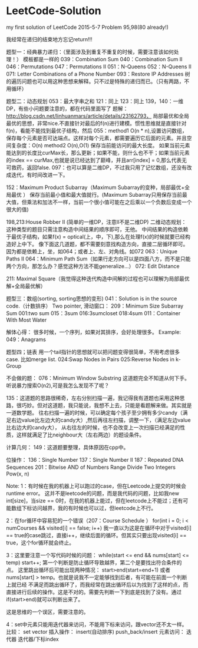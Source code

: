 # LeetCode-Solution
my first solution of LeetCode
2015-5-7  Problem 95,98(80 already!)

我经常在递归的结束地方忘记return!!!

题型一：经典暴力递归：（里面涉及到重复不重复的时候，需要注意该如何处理！）
模板都是一样的
039：Combination Sum
040：Combination Sum II
046：Permutations
047：Permutations II
051：N-Queens
052：N-Queens II
071: Letter Combinations of a Phone Number 
093：Restore IP Addresses
树的遍历问题也可以用这种思想来解释。只不过是特殊的递归而已。（只有两路，不用循环）

题型二：动态规划
053：最大字串之和
121：同上
123：同上
139，140：一维DP，有些小问题要注意的，都在代码里面写了
题解：http://blog.csdn.net/linhuanmars/article/details/23162793， 局部最优和全局最优的思想，非常nice.不直接针对最后的f(n)进行建模。惯性思维就是直接针对f(n)，看能不能找到最优子结构，然后
055：method1 O(n * n),设置访问数组，保存每个元素是否可达端点。这样对每个元素，都需要遍历它后面的元素。并且空间复杂度：O(n)
     method2 O(n),O(1) 保存当前能访问的最大长度。
	 如果当前元素能达到的长度比curMax长，那么更新；如果不能，则什么也不干；如果当前元素的index == curMax,也就是说已经达到了巅峰，并且arr[index] = 0,那么代表无可救药，返回false.
097：也可以算是二维DP，不过我只用了记忆数组，还没有改成迭代，有时间改进一下。

152：Maximum Product Subarray（Maximum  Subarray的变种，局部最优+全局最优 ）
保存当前最小值和最大值就行。(Maximum  Subarray只用保存当前最大值，但乘法和加法不一样，当前一个很小值可能在之后乘以一个负数后变成一个很大的值) 

198,213:House Robber II (简单的一维DP，注意II不是二维DP)
二维动态规划：
这种类型的题目只需注意构造中间结果的顺序即可，无他。
中间结果的构造依赖于最优子结构，如果f(x) = optical(上，中，下),那么在处理f(x)的时候就要已经构造好上中下。
像下面这几道题，都不需要刻意找构造方向，直接二层循环即可。因为都是依赖上，坐，如064；或者上、左、对角线。如072
063：Unique Paths II
064：Minimum Path Sum（如果行走方向可以是四面八方，而不是只能两个方向，那怎么办？感觉这种方法不能generalize...）
072: Edit Distance

211: Maximal Square（我觉得这种迭代构造中间解的过程也可以理解为局部最优解+全局最优解）


题型三：数组(sorting, sorting思想的变形) 
041：Solution is in the source code.（计数排序）
Two pointer, 滑动窗口：
209：Minimum Size Subarray Sum
001:two sum
015：3sum
016:3sumcloset
018:4sum
011：Container With Most Water 

解体心得：
很多时候，一个序列，如果对其排序，会好处理很多。
Example: 
049：Anagrams  


题型四；链表
用一个tail指针的思想就可以把问题变得很简单，不用考虑很多case.
比如merge list.
024:Swap Nodes in Pairs 
025:Reverse Nodes in k-Group 

不会做的题：
076：Minimum Window Substring 
这道题完全不知道从何下手。听说暴力搜索O(n2),可是我怎么发现不了呢？


135：这道题的思路很稀奇，左右分别扫描一遍，我记得我有道题也采用这种思路，很巧妙。但对这道题，我只能说，我想不上去，只能是看题解来做。其实就是一道数学题。
往右扫描一遍的时候，可以确定每个孩子至少拥有多少candy（满足右边value比左边大的candy大）,然后再往左扫描，调整一下，（满足左边value比右边大的candy大），
从右往左的时候，也不会改变上一次扫描已经满足的性质，这样就满足了比neighbour大（左右两边）的题设条件。



计算几何：
149：这道题要整理，具体原因在cpp中。


位操作：
136：Single Number
137：Single Number II
187：Repeated DNA Sequences
201：Bitwise AND of Numbers Range
Divide Two Integers
Pow(x, n)



Note:
1：有时候在我的机器上可以跑过的case，但在Leetcode上提交的时候会runtime error。
这并不是leetcode的问题，而是我代码的问题，比如我new int[size]，当size == 0时，在我的机器上能过，但在leetcode上不能过；还有可能数组下标访问越界，我的有时候也可以过，但leetcode上不行。

2：在for循环中容易犯的一个错误（207：Course Schedule ）
for(int i = 0; i < numCourses && visited[i] == false; i++)
我一直以为这是在循环中对于visited[i] == true的case跳过，直接i++，继续后面的循环。但其实只要出现visited[i] == true，这个for循环就会终止。



3：这里要注意一个写代码时候的问题：
while(start <= end && nums[start] <= temp)
	start++;
第一个判断是防止循环导致越界，第二个是要找出符合条件的点。
这里跳出循环后可能出现两种情况： start>end(start=end+1)  或者nums[start] > temp。也就是说我不一定能够找到后者，有可能在前面一个判断上就已经
不满足而跳出循环了，而我经常在跳出循环后以为找到了这样的点，而直接进行后续的操作。这是不对的。需要先判断一下到底是找到了没有。通过if(start>end)就可以判断出来了。


这是思维的一个误区，需要注意的。


4：set中元素只能用迭代器来访问，不能用下标来访问，跟vector还不太一样。
比较：
                set                    vector
插入操作：      insert(自动排序)       push_back/insert
元素访问：      迭代器                 迭代器/下标index


